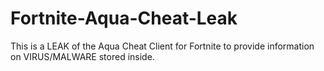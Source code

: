 # Fortnite-Aqua-Cheat-Leak
This is a LEAK of the Aqua Cheat Client for Fortnite to provide information on VIRUS/MALWARE stored inside.
